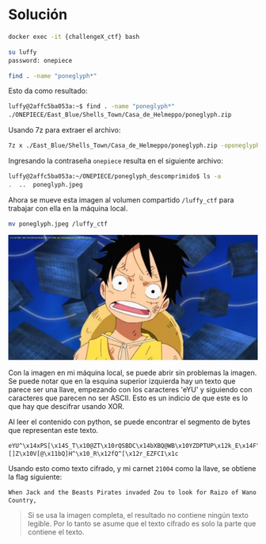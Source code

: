 # Solución

```bash
docker exec -it {challengeX_ctf} bash
```

```bash
su luffy
password: onepiece
```


```bash
find . -name "poneglyph*"
```

Esto da como resultado:

```bash
luffy@2affc5ba053a:~$ find . -name "poneglyph*"
./ONEPIECE/East_Blue/Shells_Town/Casa_de_Helmeppo/poneglyph.zip
```

Usando 7z para extraer el archivo:
```bash
7z x ./East_Blue/Shells_Town/Casa_de_Helmeppo/poneglyph.zip -oponeglyph_descomprimido
```

Ingresando la contraseña `onepiece` resulta en el siguiente archivo:

```bash
luffy@2affc5ba053a:~/ONEPIECE/poneglyph_descomprimido$ ls -a
.  ..  poneglyph.jpeg
```

Ahora se mueve esta imagen al volumen compartido `/luffy_ctf` para trabajar con ella en la máquina local.

```bash
mv poneglyph.jpeg /luffy_ctf
```

![poneglyph.jpeg](https://github.com/markalbrand56/Cifrados-Proyecto-1/blob/main/challenges_volumes/luffy_ctf/poneglyph.jpeg)

Con la imagen en mi máquina local, se puede abrir sin problemas la imagen. Se puede notar que en la esquina superior
izquierda hay un texto que parece ser una llave, empezando con los caracteres 'eYU' y siguiendo con caracteres que parecen 
no ser ASCII. Esto es un indicio de que este es lo que hay que descifrar usando XOR. 

Al leer el contenido con python, se puede encontrar el segmento de bytes que representan este texto.

```text
eYU^\x14xPS[\x14S_T\x10@ZT\x10rQSBDC\x14bXBQ@WB\x10YZDPTUP\x12k_E\x14F^\x10\\[]Z\x10V[@\x11bQ]H^\x10_R\x12fQ^[\x12r_EZFCI\x1c
```

Usando esto como texto cifrado, y mi carnet `21004` como la llave, se obtiene la flag siguiente:

```text
When Jack and the Beasts Pirates invaded Zou to look for Raizo of Wano Country,
```

> Si se usa la imagen completa, el resultado no contiene ningún texto legible. Por lo tanto se asume
> que el texto cifrado es solo la parte que contiene el texto.